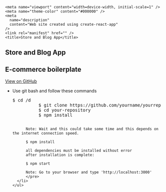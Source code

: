 <DOCTYPE html>
<html lang="en>
  <head>
   <meta charset="utf-8" />
   
    <meta name="viewport" content="width=device-width, initial-scale=1" />
    <meta name="theme-color" content="#000000" />
    <meta
      name="description"
      content="Web site created using create-react-app"
    />
    <link rel="manifest" href="" />
    <title>Store and Blog App</title>
  </head>
  <body>
     <section class="page-header">
      <h1 class="project-name">Store and Blog App</h1>
      <h2 class="project-tagline">E-commerce boilerplate</h2>
      <a href="https://github.com/Yanians/store-and-blog-app" class="btn">View on GitHub</a>
    </section>
    <ul>
      <li>Use git bash and follow these commands
            <pre>$ cd /d 
          $ git clone https://github.com/yourname/yourrepository
          $ cd your-repository
          $ npm install
          
          Note: Wait and this could take some time and this depends on the internet connection speed.
          
          $ npm install

          all dependencies must be installed without error
          after installation is complete:

          $ npm start
          
          Note: Go to your browser and type 'http://localhost:3000'
          </pre>  
      </li>   
    </ul>
  </body>
</html>
